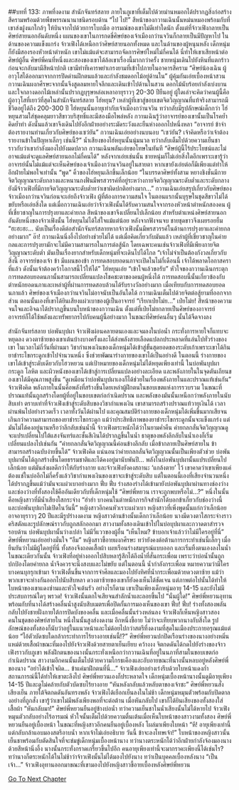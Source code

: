 ##บทที่ 133: ภาพที่งดงาม
สำนักจันทร์สลาย ภายในภูเขาที่เต็มไปด้วยม่านหมอกได้ปรากฏสิ่งก่อสร้างสีครามพร้อมด้วยพืชพรรณนานาชนิดรอบด้าน
“ไป ไป!”
สีหน้าของกวานเฉินนั้นหม่นหมองพร้อมกับที่เขาส่งฝูงนกใกล้ๆ ให้บินจากไปด้วยการโบกมือ
อารมณ์ของเขาไม่ดีเท่าใดนัก ตั้งแต่ที่จ้าวเฟิงกลายเป็นศิษย์สายนอกอันดับหนึ่ง แผนของเขาในการกดขี่ศิษย์ของเจ้าเมืองกว่านจวินก็กลายเป็นมีปัญหาไป
ในด้านของความแข็งแกร่ง จ้าวเฟิงได้เหนือกว่าศิษย์สายนอกทั้งหมด และในด้านของผู้หนุนหลัง เด็กหนุ่มก็ยังมีสองรองหัวหน้าตำหนัก
เขาไม่แม้แต่จะสามารถจัดการศิษย์ใหม่ไม่กี่คนได้ นี่ทำให้เขาเสียหน้าต่อศิษย์ผู้อื่น
ศิษย์พี่คนที่หนึ่งและสองของเขาได้ล้อเขาเรื่องนี้มากกว่าครั้ง
ชายหนุ่มเดินไปยังหินที่แตกร้าวก่อนจะกลับมามีสีหน้าปกติ เขามีท่าทีเคารพยำเกรงยามที่เข้าไปภายในอาคารสีคราม
“ศิษย์น้องเฉิน ผู้อาวุโสได้ออกมาจากการปิดด่านฝึกตนแล้วและกำลังชมดอกไม้อยู่ด้านใน” ผู้คุ้มกันเอ่ยเบื้องหน้าสวน
กวานเฉินผงกศีรษะจากนั้นจึงสูดลมหายใจลึกและเดินเข้าไปด้านในสวน
ดอกไม้นับร้อยกำลังเบ่งบาน และใจกลางดอกไม้เหล่านั้นปรากฏบุรุษหล่อเหลาอายุราวๆ 20-30 ปียืนอยู่
ผู้ใดเล่าจะคิดว่าคนผู้นี้คือผู้อาวุโสที่เยาว์ที่สุดในสำนักจันทร์สลาย ไฮ่หยุน?
เหล่าผู้ที่เขาสู่ขอบเขตจิตวิญญาณที่แท้จริงสามารถมีชีวิตอยู่ได้ถึง 200-300 ปี ไฮ่หยุนนั้นอายุเท่ากับเจ้าเมืองกว่านจวิน ทว่ากลับมีรูปลักษณ์เด็กกว่า
ไฮ่หยุนสวมใส่ชุดคลุมยาวสีขาวบริสุทธิ์และมีสองมือไพล่หลัง กวานเฉินรู้ว่าอาจารย์ของเขานั้นเป็นโรคย้ำคิดย้ำทำ ดังนั้นแล้วเขาจึงเดินไปยังอีกฝ่ายอย่างระมัดระวังและยืนห่างออกไปหนึ่งหลา
“อาจารย์ ข้าจำต้องรายงานท่านเกี่ยวกับศิษย์ของเซว่ยัน” กวานเฉินเอ่ยอย่างนบนอบ
“เซว่ยัน? เจ้าคิดหรือว่าเจ้าต้องรายงานข้าในปัญหาเล็กๆ เช่นนี้?”
น้ำเสียงของไฮ่หยุนนั้นนุ่มนวล ทว่ากลับเต็มไปด้วยความเย็นชา ราวกับว่าเขากำลังมองไปยังมดปลวก
กวานเฉินพลันเอ่ยขอโทษในทันที
“ศิษย์ผู้นี้ไร้ประโยชน์และไม่อาจแม้แต่จะดูแลศิษย์สายนอกไม่กี่คนได้”
หลังจากเอ่ยเช่นนั้น ชายหนุ่มก็ไม่เอ่ยสิ่งใดอีกเพราะเขารู้ว่าอาจารย์นั้นไม่แม้แต่จะเห็นศิษย์ของเจ้าเมืองกว่านจวินอยู่ในสายตา หากเขายังเอ่ยต่อก็มีเพียงแต่ทำให้อีกฝ่ายไม่พอใจเท่านั้น
“พูด”
คิ้วของไฮ่หยุนเลิกขึ้นเล็กน้อย
“ในบรรดาศิษย์ทั้งสาม หยางชิงชั่นมีกายจิตวิญญาณระดับกลางและหนานกงฟั่นมีพรสวรรค์ที่อยู่ระหว่างกายจิตวิญญาณระดับต่ำและระดับกลาง ยังมีจ้าวเฟิงที่มีกายจิตวิญญาณระดับต่ำทว่าเขาผิดปกติอย่างมาก...”
กวานเฉินเอ่ยสรุปเกี่ยวกับศิษย์ของจ้าวเมืองกว่านจวินก่อนจะเอ่ยถึงจ้าวเฟิง ผู้ที่ต้องการความสนใจ
ในตอนแรกนั้นบุรุษในชุดสีขาวไม่ได้ขยับหรือเอ่ยสิ่งใด แต่เมื่อกวานเฉินเอ่ยว่าจ้าวเฟิงนั้นได้รับความสนใจจากรองหัวหน้าตำหนักสองคน ผู้ที่เชี่ยวชาญในการปรุงยาและค่ายกล สีหน้าของเขาจึงเปลี่ยนไปเล็กน้อย
สำหรับตำแหน่งศิษย์สายนอกอันดับหนึ่งของจ้าวเฟิงนั้น ไฮ่หยุนไม่ได้ใส่ใจแม้แต่น้อย
หลังจากฟังจนจบ ชายชุดขาวจึงเผยรอยยิ้ม
“ฮะฮะฮะ... นับเป็นเรื่องดีต่อสำนักจันทร์สลายหากจ้าวเฟิงนั้นมีพรสวรรค์ในด้านการปรุงยาและค่ายกลอย่างมาก”
อ๊า!
กวานเฉินนิ่งอึ้งไปอย่างช่วยไม่ได้ แต่เมื่อคิดเกี่ยวกับมันแล้ว เหล่าผู้ที่เชี่ยวชาญในค่ายกลและการปรุงยามักจะไม่มีความสามารถในการต่อสู้นัก โดยเฉพาะคนเช่นจ้าวเฟิงที่มีเพียงกายจิตวิญญาณระดับต่ำ มันเป็นเรื่องยากสำหรับเด็กหนุ่มที่จะเดินไปได้ไกล
“เจ้าไม่จำเป็นต้องกังวลเกี่ยวกับสิ่งนี้ อาจารย์ของเจ้า ข้า มีแผนของข้า การทดสอบยอดนภาจะเปิดในไม่กี่เดือนนี้ เจ้าได้พลาดโอกาสคราที่แล้ว ดังนั้นเจ้าต้องคว้าโอกาสนี้ไว้ให้ได้” ไฮ่หยุนเอ่ย
“เข้าใจแล้วขอรับ”
หัวใจของกวานเฉินกระตุก การทดสอบยอดนภานั้นสามารถเปลี่ยนแปลงโชคชะตาของคนผู้หนึ่งได้ การทดสอบนี้นั้นเกี่ยวข้องกับตำหนักยอดนภาและเหล่าผู้ที่ผ่านการทดสอบล้วนได้รับรางวัลอย่างมาก
เมื่อเทียบกับการทดสอบยอดนภาแล้ว ศิษย์ของเจ้าเมืองกว่านจวินไม่อาจนับเป็นอันใดได้
กวานเฉินเต็มไปด้วยจิตต่อสู้ยามที่ออกจากส่วน ตอนนั้นเองที่เขาได้ยินเสียงแผ่วเบาของผู้เป็นอาจารย์
“เรียกเป่ยโม่ย...”
เป่ยโม่ย!
สีหน้าของความจนใจและอิจฉาได้ปรากฏขึ้นบนใบหน้าของกวานเฉิน
ตั้งแต่ที่เป่ยโม่ยกลายเป็นศิษย์ของอาจารย์ อาจารย์ก็ได้ใช้พลังและทรัพยากรไปกับคนผู้นี้อย่างมาก ในขณะที่ศิษย์คนอื่นๆ นั้นได้จืดจางลง

สำนักจันทร์สลาย บ่อพันบุปผา
จ้าวเฟิงผ่อนคลายตนเองและจมลงในบ่อน้ำ กระทั่งการหายใจก็แทบจะหยุดลง
ดวงตาซ้ายของเขาเต้นบ้างบางครั้งและได้ส่งพลังสายเลือดแปลกประหลาดที่แล่นไปทั่วร่างของเขา
ในเวลาไม่กี่วันที่ผ่านมา วิชากำแพงเงินของเด็กหนุ่มได้เข้าสู่ขั้นสุดยอดของระดับเก้าเพราะเขาได้กินยาชำระไขกระดูกเข้าไปจำนวนหนึ่ง ซึ่งช่วยพัฒนาร่างกายของเขาได้เป็นอย่างดี
ในตอนนี้ ร่างกายของเขาได้เข้าสู่ระดับเดียวกับโฮวหยวน แต่เป้าหมายของเด็กหนุ่มไม่ได้หยุดเพียงเท่านี้
ในบ่อพันบุปผา กระดูก โลหิต และผิวหนังของเขาได้เข้าสู่การเปลี่ยนแปลงอย่างละเอียด และพลังภายในในจุดตันเถียนของเขาได้มีคุณภาพสูงขึ้น
“ดูเหมือนว่าบ่อพันบุปผาเองก็ได้ช่วยในเรื่องพลังภายในและปราณแท้เช่นกัน” จ้าวเฟิงคิด
พลังภายในนั้นคือพลังที่สร้างขึ้นโดยเหล่าผู้ฝึกตนในขอบเขตแห่งการรวบรวม ในขณะที่ปราณแท้นั้นถูกสร้างโดยผู้ที่อยู่ในขอบเขตก่อกำเนิดปราณ และพลังของมันนั้นเหนือกว่าพลังภายในนับสิบเท่า
ตราบเท่าที่จ้าวเฟิงเข้าสู่ระดับสิบของวิชากำแพงเงิน เขาสามารถสร้างปราณแท้วายุเงินได้
เวลาผ่านพ้นไปอย่างรวดเร็ว เวลาทั้งวันได้ผ่านไป และคุณสมบัติร่างกายของเด็กหนุ่มได้เพิ่มขึ้นมากเสียจนเกินกว่าความสามารถของยาชำระไขกระดูก
แม้ว่าประสิทธิภาพของยาชำระไขกระดูกนั้นจะแข็งแกร่ง แต่มันไม่ได้คงอยู่นานหรือว่าลึกลับเช่นน้ำนี้
จ้าวเฟิงตระหนักได้ว่าในยามค่ำคืน ค่ายกลกลั่นจิตวิญญาณดูจะแปรเปลี่ยนไปใต้แสงจันทร์และชั้นสีเงินได้ปรากฏขึ้นในน้ำ
ธาตุของพลังลึกลับในน้ำเองก็เริ่มเปลี่ยนแปลงไปเช่นกัน
“ค่ายกลกลั่นจิตวิญญาณนี้ค่อนข้างลึกลับ เมื่อข้ากลายเป็นศิษย์สายใน ข้าสามารถสร้างฉบับง่ายขึ้นได้” จ้าวเฟิงคิด
แน่นอนว่าค่ายกลกลั่นจิตวิญญาณนั้นเป็นเพียงตัวช่วย บ่อพันบุปผานั้นได้ถูกสร้างขึ้นโดยธรรมชาติและได้คงอยู่มานับพันปี...
พลังในบ่อพันบุปผานั้นแปรเปลี่ยนไปเล็กน้อย แต่มันส่งผลดีกว่าให้กับร่างกาย และจ้าวเฟิงยังคงสถานะ ‘แกล้งตาย’ ไว้
เขาคาดว่าเขาเพียงแค่ต้องแช่ในบ่ออีกไม่กี่ครั้งแล้ววิชากำแพงเงินของเขาจะเข้าสู่ระดับสิบ แต่ในตอนนี้เองที่เสียงจำนวนหนึ่งได้ปรากฏขึ้นแม้ว่ามันจะแผ่วเบาอย่างมาก
ฟึ่บ ฟึ่บ
ร่างสองร่างได้เข้ามายังบ่อพันบุปผาผ่านทางช่องว่าง และช่องว่างที่ทั้งสองใช้คืออันเดียวกับที่เด็กหนุ่มใช้
“ศิษย์พี่หยวน เราจะถูกพบหรือไม่...?”
หนึ่งในนั้นคือหญิงสาวที่มีน้ำเสียงใสกระจ่าง
“ฮ่าฮ่า บางคนในตำหนักภารกิจสำนักได้บอกข้าเกี่ยวกับช่องว่างนี้ และบ่อพันบุปผาไม่เปิดในวันนี้”
หญิงสาวอีกคนหัวเราะแผ่วเบา
หญิงสาวที่เพิ่งพูดนั้นแก่กว่าเล็กน้อย อาจอายุราวๆ 20 ปีและมีรูปร่างงดงาม
หญิงสาวด้านข้างนั้นเด็กกว่าเล็กน้อย นางมีดวงตาใสกระจ่างราวคริสตัลและรูปลักษณ์ราวกับถูกสลักออกมา
สาวงามทั้งสองเดินเข้าไปในบ่อบุปผาและกวาดตาสำรวจรอบด้าน
บ่อพันบุปผานั้นว่างเปล่า ไม่มีวี่แววของผู้อื่น
“เห็นไหม? ข้าบอกเจ้าแล้วว่าไม่มีใครอยู่ที่นี่” ศิษย์พี่หยวนเอ่ยอย่างมั่นใจ
“อืม”
หญิงสาวขี้อายผงกศีรษะ ทว่ายังคงต่อต้านการกระทำเช่นนี้เล็กๆ
เมื่อยืนยันว่าไม่มีผู้ใดอยู่ที่นี่ ทั้งสองจึงถอดเสื้อผ้า เผยเรือนร่างสมบูรณ์แบบออก และเริ่มทิ้งตนเองลงในน้ำ
ในขณะเดียวกันนั้น จ้าวเฟิงที่อยู่ห่างออกไปสิบหลารู้สึกได้ถึงน้ำที่สั่นกระเพื่อม เพราะว่าบ่อน้ำนั้นถูกปกป้องโดยค่ายกล น้ำจึงควรจะนิ่งสงบและไม่ขยับ แต่ในตอนนี้ น้ำกำลังกระเพื่อม หมายความว่ามีใครบางคนบุกรุกเข้ามา
จ้าวเฟิงตื่นขึ้นจากการจำศีลและมองไปยังทิศที่น้ำกระเพื่อมด้วยดวงตาซ้าย
แม้ว่าพวกเขาจะห่างกันออกไปนับสิบหลา ดวงตาซ้ายของเขาก็ยังคงเห็นได้ชัดเจน แต่ภาพต่อไปนั้นได้ทำให้ใบหน้าของเขาแดงซ่านและหัวใจเต้นรัว
อย่างไรก็ตาม เขาเป็นเพียงเด็กหนุ่มอายุ 14-15 และยังไม่มีประสบการณ์ใดๆ
พรวด!
จ้าวเฟิงนั้นตกใจเสียจนสำลักน้ำและลอยขึ้นไป
“นั่นผู้ใด!” ศิษย์พี่หยวนอุทานพร้อมกับที่นางได้สร้างคลื่นน้ำสูงนับสิบเมตรเพื่อปิดกั้นการมองเห็นของเขา
ฟึ่บ! ฟึ่บ!
ร่างทั้งสองพลันกลับไปยังชายฝั่งภายใต้การปิดบังของคลื่น และเมื่อคลื่นนั้นร่วงหล่นลง จ้าวเฟิงก็เห็นหญิงสาวสองคนในชุดของศิษย์สายใน
หนึ่งในนั้นสูงส่งงดงาม อีกหนึ่งขี้อาย
ไม่ว่าจะเทียบพวกนางกับสิ่งใด รูปลักษณ์ของทั้งสองก็นับว่าอยู่ในแนวหน้าและไม่ด้อยไปกว่าสตรีที่งดงามที่สุดในเมืองประกายอรุณแม้แต่น้อย
“ไอ้ตัวบัดซบใดกล้ากระทำการไร้ยางอายเช่นนี้!?”
ศิษย์พี่หยวนปกปิดเรือนร่างของนางอย่างหมิ่นแหม่ด้วยเสื้อผ้าขณะที่มองไปยังจ้าวเฟิงด้วยสายตาเย็นเยียบ
คว้างงง
จิตกดดันได้กดไปยังร่างของจ้าวเฟิงราวกับภูเขา
พลังฝึกตนของนางนั้นกระทั่งเหนือกว่ากวานเฉินที่อยู่ในนภาที่สามในขอบเขตก่อกำเนิดปราณ
สาวงามอีกคนนั้นเต็มไปด้วยความโกรธเคืองและอับอายขณะที่นางนั้นหลบอยู่หลังศิษย์พี่ของนาง
“อย่าได้เข้าใจผิด... ข้าแค่มาฝึกตนที่นี่...” จ้าวเฟิงเอ่ยอย่างเร่งรีบด้วยใบหน้าแดงก่ำ
สถานการณ์นี้ได้ทำให้เขาตะลึงไป
ศิษย์พี่หยวนเองก็ประหลาดใจ เด็กหนุ่มเบื้องหน้านางนั้นดูมีอายุเพียง 14-15 ปีและดูไม่คล้ายกับตัวบัดซบไร้ยางอาย
“หันหลังกลับแล้วหลับตาของเจ้าซะ” ศิษย์พี่หยวนสั่งเสียงเย็น
ภายใต้จิตกดดันอันทรงพลัง จ้าวเฟิงได้เยือกเย็นลงในไม่ช้า เด็กหนุ่มหมุนตัวพร้อมกับปิดตาลงอย่างที่ถูกสั่ง เขารู้ว่าเขาไม่มีพลังเพียงพอที่จะต่อต้าน
เมื่อหันกลับไป เขาก็ได้ยินเสียงของทั้งสองใส่เสื้อผ้า
“หันกลับมา!”
ศิษย์พี่หยวนยืนอยู่ข้างบ่อน้ำ ทว่าความเย็นชาในน้ำเสียงนั้นไม่ได้หายไป
จ้าวเฟิงหมุนตัวกลับอย่างไร้อารมณ์ หัวใจนั้นเต็มไปด้วยความตื่นเต้นเมื่อเห็นใบหน้าของสาวงามทั้งสอง
ศิษย์พี่หยวนยืนอยู่เบื้องหน้า ในขณะที่หญิงสาวอีกคนยืนอยู่เบื้องหลัง โผล่มาเพียงใบหน้า
“หึ! อายุเพียงเท่านี้แต่กลับกล้าแอบมองสตรีอาบน้ำ หากเจ้าไม่เอ่ยอธิบาย วันนี้ ข้าจะลงโทษเจ้า!”
ใบหน้าของหญิงสาวนั้นเย็นชาพร้อมกับตัดสินใจที่จะข่มขู่เด็กหนุ่มเบื้องหน้านาง ทว่านางตระหนักได้ว่าอีกฝ่ายกำลังจ้องมองนางด้วยสีหน้านิ่งอึ้ง
นางนั้นกระทั่งกราดเกรี้ยวขึ้นไปอีก คนอายุเพียงเท่านี้จะมากราคะเพียงนี้ได้เช่นไร?
ทว่านางก็ตระหนักได้ในไม่ช้าว่าจ้าวเฟิงนั้นไม่ได้มองไปยังนาง ทว่าเป็นบุคคลเบื้องหลังนาง
“เป็นเจ้า...” จ้าวเฟิงอุทานออกมาขณะที่เขามองไปยังหญิงสาวขี้อายเบื้องหลังศิษย์พี่หยวน


[Go To Next Chapter]( ./134.md)